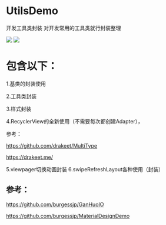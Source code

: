 # UtilsDemo
开发工具类封装
对开发常用的工具类就行封装整理

![](https://github.com/huangshuyuan/UtilsDemo/blob/master/1.png)
![](https://github.com/huangshuyuan/UtilsDemo/blob/master/2.png)


# 包含以下：

1.基类的封装使用

2.工具类封装

3.样式封装

4.RecyclerView的全新使用（不需要每次都创建Adapter），


参考：

https://github.com/drakeet/MultiType

https://drakeet.me/

5.viewpager切换动画封装
6.swipeRefreshLayout各种使用（封装）




## 参考：

https://github.com/burgessjp/GanHuoIO

https://github.com/burgessjp/MaterialDesignDemo
